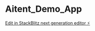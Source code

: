 # Aitent_Demo_App

[Edit in StackBlitz next generation editor ⚡️](https://stackblitz.com/~/github.com/kelvincushman/Aitent_Demo_App)